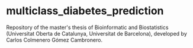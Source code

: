 # multiclass_diabetes_prediction

Repository of the master's thesis of Bioinformatic and Biostatistics (Universitat Oberta de Catalunya, Universitat de Barcelona), developed by Carlos Colmenero Gómez Cambronero.

